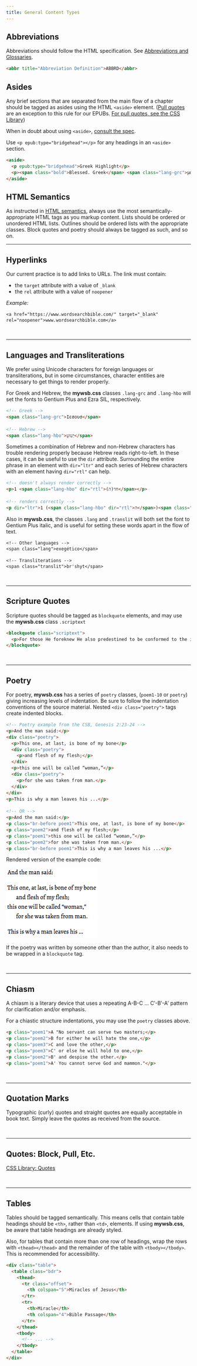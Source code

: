 ```yaml
---
title: General Content Types
---
```

## Abbreviations

Abbreviations should follow the HTML specification. See [Abbreviations and Glossaries](https://style.bhdirect-ebooks.org/code/structural_types.html#Abbreviations-and-Glossaries).

```html
<abbr title="Abbreviation Definition">ABBRD</abbr>
```

## Asides

Any brief sections that are separated from the main flow of a chapter should be tagged as asides using the HTML `<aside>` element. ([Pull quotes](https://en.wikipedia.org/wiki/Pull_quote) are an exception to this rule for our EPUBs. [For pull quotes, see the CSS Library](https://style.bhdirect-ebooks.org/css_lib/quotes.html))

When in doubt about using `<aside>`, [consult the spec](https://www.w3.org/TR/html5/sections.html#the-aside-element).

Use `<p epub:type="bridgehead"></p>` for any headings in an `<aside>` section.

```html
<aside>
  <p epub:type="bridgehead">Greek Highlight</p>
  <p><span class="bold">Blessed. Greek</span> <span class="lang-grc">μακάριος</span> (<span class="translit">makarios</span>). This term occurs ...</p>
</aside>
```

## HTML Semantics

As instructed in [HTML semantics](html_style.html#Semantics), always use the most semantically-appropriate HTML tags as you markup content. Lists should be ordered or unordered HTML lists. Outlines should be ordered lists with the appropriate classes. Block quotes and poetry should always be tagged as such, and so on.

<hr />

## Hyperlinks

Our current practice is to add links to URLs. The link must contain:

* the `target` attribute with a value of `_blank`
* the `rel` attribute with a value of `noopener`



_Example:_

```
<a href="https://www.wordsearchbible.com/" target="_blank" rel="noopener">www.wordsearchbible.com</a>
```

<br />

<hr />

## Languages and Transliterations

We prefer using Unicode characters for foreign languages or transliterations, but in some circumstances, character entities are necessary to get things to render properly.

For Greek and Hebrew, the **mywsb.css** classes `.lang-grc` and `.lang-hbo` will set the fonts to Gentium Plus and Ezra SIL, respectively.

```html
<!-- Greek -->
<span class="lang-grc">Ιεσουσ</span>

<!-- Hebrew -->
<span class="lang-hbo">‏יְשׁוּעָ</span>
```

Sometimes a combination of Hebrew and non-Hebrew characters has trouble rendering properly because Hebrew reads right-to-left. In these cases, it can be useful to use the `dir` attribute.
Surrounding the entire phrase in an element with `dir="ltr"` and each series of Hebrew characters with an element having `dir="rtl"` can help.
```html
<!-- doesn't always render correctly -->
<p>1 <span class="lang-hbo" dir="rtl">(ה)חד</span></p>

<!-- renders correctly -->
<p dir="ltr">1 (<span class="lang-hbo" dir="rtl">ה</span>)<span class="lang-hbo" dir="rtl">חד</span></p>
```

Also in **mywsb.css**, the classes `.lang` and `.translit` will both set the font to Gentium Plus italic, and is useful for setting these words apart in the flow of text.
```
<!-- Other languages -->
<span class="lang">exegético</span>

<!-- Transliterations -->
<span class="translit">br'shyt</span>
```

<br />

<hr />

## Scripture Quotes

Scripture quotes should be tagged as `blockquote` elements, and may use the **mywsb.css** class `.scriptext`

```html
<blockquote class="scriptext">
  <p>For those He foreknew He also predestined to be conformed to the image of His Son, so that He would be the firstborn among many brothers. And those He predestined, He also called; and those He called, He also justified; and those He justified, He also glorified. (Rom 8:29–30)</p>
</blockquote>
```

<br />

<hr />

## Poetry

For poetry, **mywsb.css** has a series of `poetry` classes, (`poem1-10` or `poetry`) giving increasing levels of indentation. Be sure to follow the indentation conventions of the source material. Nested `<div class="poetry">` tags create indented blocks.

```html
<!-- Poetry example from the CSB, Genesis 2:23-24 -->
<p>And the man said:</p>
<div class="poetry">
  <p>This one, at last, is bone of my bone</p>
  <div class="poetry">
    <p>and flesh of my flesh;</p>
  </div>
  <p>this one will be called “woman,”</p>
  <div class="poetry">
    <p>for she was taken from man.</p>
  </div>
</div>
<p>This is why a man leaves his ...</p>

<!-- OR -->
<p>And the man said:</p>
<p class="br-before poem1">This one, at last, is bone of my bone</p>
<p class="poem2">and flesh of my flesh;</p>
<p class="poem1">this one will be called “woman,”</p>
<p class="poem2">for she was taken from man.</p>
<p class="br-before poem1">This is why a man leaves his ...</p>

```

Rendered version of the example code:

![Poetry example - rendered version.](../assets/images/poetry-example.png)

If the poetry was written by someone other than the author, it also needs to be wrapped in a `blockquote` tag.

<br />

<hr />

## Chiasm

A chiasm is a literary device that uses a repeating A-B-C ... C′-B′-A′ pattern for clarification and/or emphasis. 

For a chiastic structure indentations, you may use the `poetry` classes above.

```html
<p class="poem1">A "No servant can serve two masters;</p>
<p class="poem2">B for either he will hate the one,</p>
<p class="poem3">C and love the other,</p>
<p class="poem3">C' or else he will hold to one,</p>
<p class="poem2">B' and despise the other.</p>
<p class="poem1">A' You cannot serve God and mammon."</p>
```

<br />

<hr />

## Quotation Marks

Typographic (curly) quotes and straight quotes are equally acceptable in book text. Simply leave the quotes as received from the source.

<br />

<hr />

## Quotes: Block, Pull, Etc.

[CSS Library: Quotes](https://style.bhdirect-ebooks.org/css_lib/quotes.html)

<br />

<hr />

## Tables

Tables should be tagged semantically. This means cells that contain table headings should be `<th>`, rather than `<td>`, elements. If using **mywsb.css**, be aware that table headings are already styled.

Also, for tables that contain more than one row of headings, wrap the rows with `<thead></thead>` and the remainder of the table with `<tbody></tbody>`. This is recommended for accessibility.

```html
<div class="table">
  <table class="bdr">
    <thead>
      <tr class="offset">
        <th colspan="5">Miracles of Jesus</th>
      </tr>
      <tr>
        <th>Miracle</th>
        <th colspan="4">Bible Passage</th>
      </tr>
    </thead>
    <tbody>
      <!-- ... -->
    </tbody>
  </table>
</div>
```

